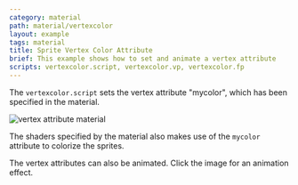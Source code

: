 ```yaml
---
category: material
path: material/vertexcolor
layout: example
tags: material
title: Sprite Vertex Color Attribute
brief: This example shows how to set and animate a vertex attribute
scripts: vertexcolor.script, vertexcolor.vp, vertexcolor.fp
---
```


The `vertexcolor.script` sets the vertex attribute "mycolor", which has been specified in the material.

![vertex attribute material](vertexcolor-material.png)

The shaders specified by the material also makes use of the `mycolor` attribute to colorize the sprites.

The vertex attributes can also be animated. Click the image for an animation effect.
